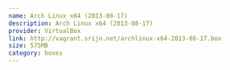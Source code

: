 ```yaml
---
name: Arch Linux x64 (2013-08-17)
description: Arch Linux x64 (2013-08-17)
provider: VirtualBox
link: http://vagrant.srijn.net/archlinux-x64-2013-08-17.box
size: 575MB
category: boxes
---
```

